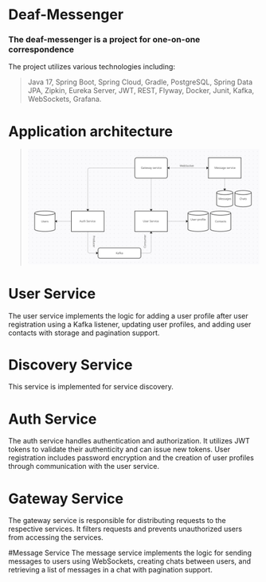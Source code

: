 # Deaf-Messenger
### The deaf-messenger is a project for one-on-one correspondence
The project utilizes various technologies including:
> Java 17, Spring Boot, Spring Cloud, Gradle, PostgreSQL, Spring Data JPA, Zipkin, Eureka Server, JWT, REST, Flyway, Docker, Junit, Kafka, WebSockets, Grafana.

# Application architecture
>![Image alt](https://github.com/antonkuchinsky/Deaf-Messenger/raw/main/image.png)
# User Service
The user service implements the logic for adding a user profile after user registration using a Kafka listener, updating user profiles, and adding user contacts with storage and pagination support.

# Discovery Service
This service is implemented for service discovery.

# Auth Service
The auth service handles authentication and authorization.
It utilizes JWT tokens to validate their authenticity and can issue new tokens.
User registration includes password encryption and the creation of user profiles through communication with the user service.

# Gateway Service
The gateway service is responsible for distributing requests to the respective services.
It filters requests and prevents unauthorized users from accessing the services.

#Message Service
The message service implements the logic for sending messages to users using WebSockets, creating chats between users, and retrieving a list of messages in a chat with pagination support.

